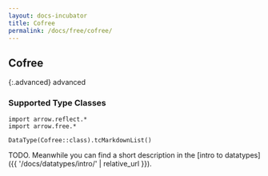 ```yaml
---
layout: docs-incubator
title: Cofree
permalink: /docs/free/cofree/
---
```


## Cofree

{:.advanced}
advanced

### Supported Type Classes

```kotlin:ank:replace
import arrow.reflect.*
import arrow.free.*

DataType(Cofree::class).tcMarkdownList()
```

TODO. Meanwhile you can find a short description in the [intro to datatypes]({{ '/docs/datatypes/intro/' | relative_url }}).
